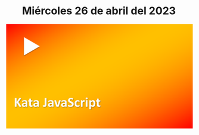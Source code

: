 <h1 align="center"><strong>Miércoles 26 de abril del 2023</strong></h1>
<a href=""><img src="/CLASES/Kata_2/KATA_2.png"></a>